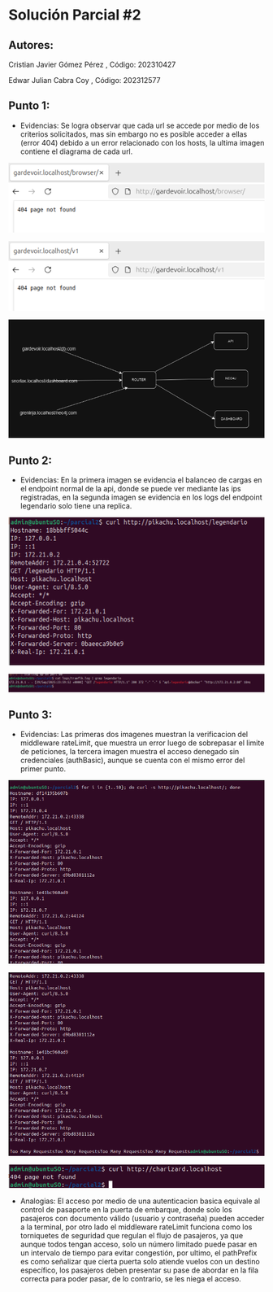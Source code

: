 # Solución Parcial #2


## Autores:

Cristian Javier Gómez Pérez , Código: 202310427

Edwar Julian Cabra Coy , Código: 202312577 

## Punto 1:

- Evidencias: Se logra observar que cada url se accede por medio de los criterios solicitados, mas sin embargo no es posible acceder a ellas (error 404) debido a un error relacionado con los hosts, la ultima imagen contiene el diagrama de cada url.

![Evidencia 1](Punto1/Imagen1.png)

![Evidencia 2](Punto1/Imagen2.png)

![Evidencia 3](Punto1/Imagen3.png)


## Punto 2:

- Evidencias: En la primera imagen se evidencia el balanceo de cargas en el endpoint normal de la api, donde se puede ver mediante las ips registradas, en la segunda imagen se evidencia en los logs del endpoint legendario solo tiene una replica.

![Evidencia 1](Punto2/Imagen1.png)

![Evidencia 2](Punto2/Imagen2.png)

## Punto 3:

- Evidencias: Las primeras dos imagenes muestran la verificacion del middleware rateLimit, que muestra un error luego de sobrepasar el limite de peticiones, la tercera imagen muestra el acceso denegado sin credenciales (authBasic), aunque se cuenta con el mismo error del primer punto.

![Evidencia 1](Punto3/Imagen1.png)

![Evidencia 2](Punto3/Imagen2.png)

![Evidencia 3](Punto3/Imagen3.png)

- Analogias: El acceso por medio de una autenticacion basica equivale al control de pasaporte en la puerta de embarque, donde solo los pasajeros con documento válido (usuario y contraseña) pueden acceder a la terminal, por otro lado el middleware rateLimit funciona como los torniquetes de seguridad que regulan el flujo de pasajeros, ya que aunque todos tengan acceso, solo un número limitado puede pasar en un intervalo de tiempo para evitar congestión, por ultimo, el pathPrefix es como señalizar que cierta puerta solo atiende vuelos con un destino específico, los pasajeros deben presentar su pase de abordar en la fila correcta para poder pasar, de lo contrario, se les niega el acceso.